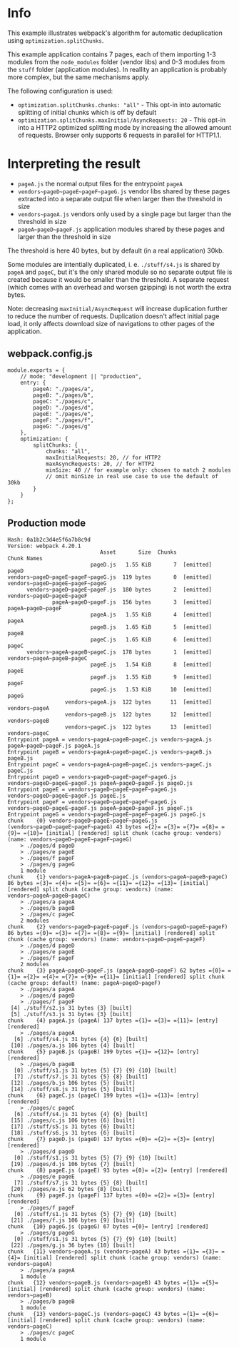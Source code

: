 # Info

This example illustrates webpack's algorithm for automatic deduplication using `optimization.splitChunks`.

This example application contains 7 pages, each of them importing 1-3 modules from the `node_modules` folder (vendor libs) and 0-3 modules from the `stuff` folder (application modules). In reallity an application is probably more complex, but the same mechanisms apply.

The following configuration is used:

* `optimization.splitChunks.chunks: "all"` - This opt-in into automatic splitting of initial chunks which is off by default
* `optimization.splitChunks.maxInitial/AsyncRequests: 20` - This opt-in into a HTTP2 optimized splitting mode by increasing the allowed amount of requests. Browser only supports 6 requests in parallel for HTTP1.1.

# Interpreting the result

* `pageA.js` the normal output files for the entrypoint `pageA`
* `vendors~pageD~pageE~pageF~pageG.js` vendor libs shared by these pages extracted into a separate output file when larger then the threshold in size
* `vendors~pageA.js` vendors only used by a single page but larger than the threshold in size
* `pageA~pageD~pageF.js` application modules shared by these pages and larger than the threshold in size

The threshold is here 40 bytes, but by default (in a real application) 30kb.

Some modules are intentially duplicated, i. e. `./stuff/s4.js` is shared by `pageA` and `pageC`, but it's the only shared module so no separate output file is created because it would be smaller than the threshold. A separate request (which comes with an overhead and worsen gzipping) is not worth the extra bytes.

Note: decreasing `maxInitial/AsyncRequest` will increase duplication further to reduce the number of requests. Duplication doesn't affect initial page load, it only affects download size of navigations to other pages of the application.

## webpack.config.js

```
module.exports = {
	// mode: "development || "production",
	entry: {
		pageA: "./pages/a",
		pageB: "./pages/b",
		pageC: "./pages/c",
		pageD: "./pages/d",
		pageE: "./pages/e",
		pageF: "./pages/f",
		pageG: "./pages/g"
	},
	optimization: {
		splitChunks: {
			chunks: "all",
			maxInitialRequests: 20, // for HTTP2
			maxAsyncRequests: 20, // for HTTP2
			minSize: 40 // for example only: chosen to match 2 modules
			// omit minSize in real use case to use the default of 30kb
		}
	}
};
```

## Production mode

```
Hash: 0a1b2c3d4e5f6a7b8c9d
Version: webpack 4.20.1
                             Asset       Size  Chunks             Chunk Names
                          pageD.js   1.55 KiB       7  [emitted]  pageD
vendors~pageD~pageE~pageF~pageG.js  119 bytes       0  [emitted]  vendors~pageD~pageE~pageF~pageG
      vendors~pageD~pageE~pageF.js  180 bytes       2  [emitted]  vendors~pageD~pageE~pageF
              pageA~pageD~pageF.js  156 bytes       3  [emitted]  pageA~pageD~pageF
                          pageA.js   1.55 KiB       4  [emitted]  pageA
                          pageB.js   1.65 KiB       5  [emitted]  pageB
                          pageC.js   1.65 KiB       6  [emitted]  pageC
      vendors~pageA~pageB~pageC.js  178 bytes       1  [emitted]  vendors~pageA~pageB~pageC
                          pageE.js   1.54 KiB       8  [emitted]  pageE
                          pageF.js   1.55 KiB       9  [emitted]  pageF
                          pageG.js   1.53 KiB      10  [emitted]  pageG
                  vendors~pageA.js  122 bytes      11  [emitted]  vendors~pageA
                  vendors~pageB.js  122 bytes      12  [emitted]  vendors~pageB
                  vendors~pageC.js  122 bytes      13  [emitted]  vendors~pageC
Entrypoint pageA = vendors~pageA~pageB~pageC.js vendors~pageA.js pageA~pageD~pageF.js pageA.js
Entrypoint pageB = vendors~pageA~pageB~pageC.js vendors~pageB.js pageB.js
Entrypoint pageC = vendors~pageA~pageB~pageC.js vendors~pageC.js pageC.js
Entrypoint pageD = vendors~pageD~pageE~pageF~pageG.js vendors~pageD~pageE~pageF.js pageA~pageD~pageF.js pageD.js
Entrypoint pageE = vendors~pageD~pageE~pageF~pageG.js vendors~pageD~pageE~pageF.js pageE.js
Entrypoint pageF = vendors~pageD~pageE~pageF~pageG.js vendors~pageD~pageE~pageF.js pageA~pageD~pageF.js pageF.js
Entrypoint pageG = vendors~pageD~pageE~pageF~pageG.js pageG.js
chunk    {0} vendors~pageD~pageE~pageF~pageG.js (vendors~pageD~pageE~pageF~pageG) 43 bytes ={2}= ={3}= ={7}= ={8}= ={9}= ={10}= [initial] [rendered] split chunk (cache group: vendors) (name: vendors~pageD~pageE~pageF~pageG)
    > ./pages/d pageD
    > ./pages/e pageE
    > ./pages/f pageF
    > ./pages/g pageG
    1 module
chunk    {1} vendors~pageA~pageB~pageC.js (vendors~pageA~pageB~pageC) 86 bytes ={3}= ={4}= ={5}= ={6}= ={11}= ={12}= ={13}= [initial] [rendered] split chunk (cache group: vendors) (name: vendors~pageA~pageB~pageC)
    > ./pages/a pageA
    > ./pages/b pageB
    > ./pages/c pageC
    2 modules
chunk    {2} vendors~pageD~pageE~pageF.js (vendors~pageD~pageE~pageF) 86 bytes ={0}= ={3}= ={7}= ={8}= ={9}= [initial] [rendered] split chunk (cache group: vendors) (name: vendors~pageD~pageE~pageF)
    > ./pages/d pageD
    > ./pages/e pageE
    > ./pages/f pageF
    2 modules
chunk    {3} pageA~pageD~pageF.js (pageA~pageD~pageF) 62 bytes ={0}= ={1}= ={2}= ={4}= ={7}= ={9}= ={11}= [initial] [rendered] split chunk (cache group: default) (name: pageA~pageD~pageF)
    > ./pages/a pageA
    > ./pages/d pageD
    > ./pages/f pageF
 [4] ./stuff/s2.js 31 bytes {3} [built]
 [5] ./stuff/s3.js 31 bytes {3} [built]
chunk    {4} pageA.js (pageA) 137 bytes ={1}= ={3}= ={11}= [entry] [rendered]
    > ./pages/a pageA
  [6] ./stuff/s4.js 31 bytes {4} {6} [built]
 [10] ./pages/a.js 106 bytes {4} [built]
chunk    {5} pageB.js (pageB) 199 bytes ={1}= ={12}= [entry] [rendered]
    > ./pages/b pageB
  [0] ./stuff/s1.js 31 bytes {5} {7} {9} {10} [built]
  [7] ./stuff/s7.js 31 bytes {5} {8} [built]
 [12] ./pages/b.js 106 bytes {5} [built]
 [14] ./stuff/s8.js 31 bytes {5} [built]
chunk    {6} pageC.js (pageC) 199 bytes ={1}= ={13}= [entry] [rendered]
    > ./pages/c pageC
  [6] ./stuff/s4.js 31 bytes {4} {6} [built]
 [15] ./pages/c.js 106 bytes {6} [built]
 [17] ./stuff/s5.js 31 bytes {6} [built]
 [18] ./stuff/s6.js 31 bytes {6} [built]
chunk    {7} pageD.js (pageD) 137 bytes ={0}= ={2}= ={3}= [entry] [rendered]
    > ./pages/d pageD
  [0] ./stuff/s1.js 31 bytes {5} {7} {9} {10} [built]
 [19] ./pages/d.js 106 bytes {7} [built]
chunk    {8} pageE.js (pageE) 93 bytes ={0}= ={2}= [entry] [rendered]
    > ./pages/e pageE
  [7] ./stuff/s7.js 31 bytes {5} {8} [built]
 [20] ./pages/e.js 62 bytes {8} [built]
chunk    {9} pageF.js (pageF) 137 bytes ={0}= ={2}= ={3}= [entry] [rendered]
    > ./pages/f pageF
  [0] ./stuff/s1.js 31 bytes {5} {7} {9} {10} [built]
 [21] ./pages/f.js 106 bytes {9} [built]
chunk   {10} pageG.js (pageG) 67 bytes ={0}= [entry] [rendered]
    > ./pages/g pageG
  [0] ./stuff/s1.js 31 bytes {5} {7} {9} {10} [built]
 [22] ./pages/g.js 36 bytes {10} [built]
chunk   {11} vendors~pageA.js (vendors~pageA) 43 bytes ={1}= ={3}= ={4}= [initial] [rendered] split chunk (cache group: vendors) (name: vendors~pageA)
    > ./pages/a pageA
    1 module
chunk   {12} vendors~pageB.js (vendors~pageB) 43 bytes ={1}= ={5}= [initial] [rendered] split chunk (cache group: vendors) (name: vendors~pageB)
    > ./pages/b pageB
    1 module
chunk   {13} vendors~pageC.js (vendors~pageC) 43 bytes ={1}= ={6}= [initial] [rendered] split chunk (cache group: vendors) (name: vendors~pageC)
    > ./pages/c pageC
    1 module
```
